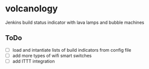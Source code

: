 # volcanology
Jenkins build status indicator with lava lamps and bubble machines

## ToDo
- [ ] load and intantiate lists of build indicators from config file
- [ ] add more types of wifi smart switches
- [ ] add ITTT integration
